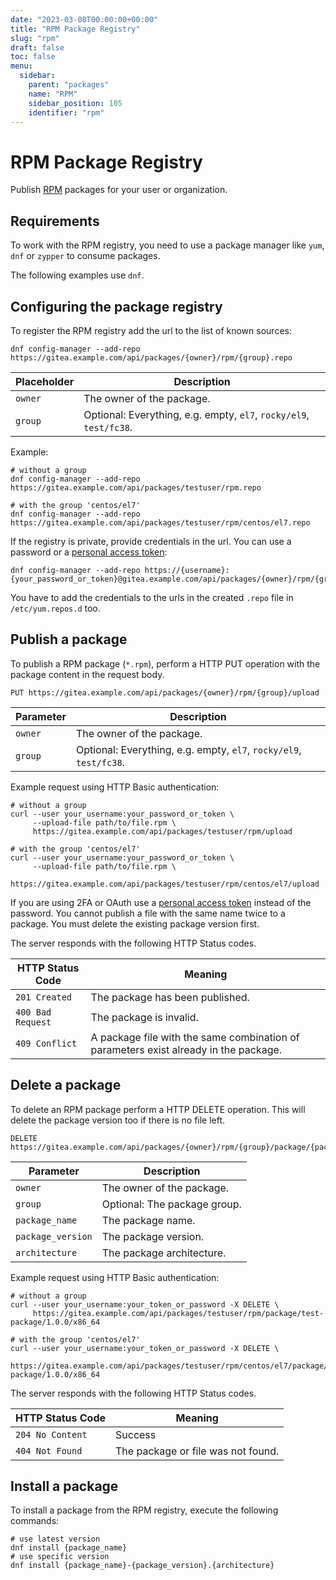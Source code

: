 ```yaml
---
date: "2023-03-08T00:00:00+00:00"
title: "RPM Package Registry"
slug: "rpm"
draft: false
toc: false
menu:
  sidebar:
    parent: "packages"
    name: "RPM"
    sidebar_position: 105
    identifier: "rpm"
---
```


# RPM Package Registry

Publish [RPM](https://rpm.org/) packages for your user or organization.

## Requirements

To work with the RPM registry, you need to use a package manager like `yum`, `dnf` or `zypper` to consume packages.

The following examples use `dnf`.

## Configuring the package registry

To register the RPM registry add the url to the list of known sources:

```shell
dnf config-manager --add-repo https://gitea.example.com/api/packages/{owner}/rpm/{group}.repo
```

| Placeholder | Description |
| ----------- | ----------- |
| `owner`     | The owner of the package. |
| `group`     | Optional: Everything, e.g. empty, `el7`, `rocky/el9`, `test/fc38`. |

Example:

```shell
# without a group
dnf config-manager --add-repo https://gitea.example.com/api/packages/testuser/rpm.repo

# with the group 'centos/el7'
dnf config-manager --add-repo https://gitea.example.com/api/packages/testuser/rpm/centos/el7.repo
```

If the registry is private, provide credentials in the url. You can use a password or a [personal access token](development/api-usage.md#authentication):

```shell
dnf config-manager --add-repo https://{username}:{your_password_or_token}@gitea.example.com/api/packages/{owner}/rpm/{group}.repo
```

You have to add the credentials to the urls in the created `.repo` file in `/etc/yum.repos.d` too.

## Publish a package

To publish a RPM package (`*.rpm`), perform a HTTP PUT operation with the package content in the request body.

```
PUT https://gitea.example.com/api/packages/{owner}/rpm/{group}/upload
```

| Parameter | Description |
| --------- | ----------- |
| `owner`   | The owner of the package. |
| `group`   | Optional: Everything, e.g. empty, `el7`, `rocky/el9`, `test/fc38`. |

Example request using HTTP Basic authentication:

```shell
# without a group
curl --user your_username:your_password_or_token \
     --upload-file path/to/file.rpm \
     https://gitea.example.com/api/packages/testuser/rpm/upload

# with the group 'centos/el7'
curl --user your_username:your_password_or_token \
     --upload-file path/to/file.rpm \
     https://gitea.example.com/api/packages/testuser/rpm/centos/el7/upload
```

If you are using 2FA or OAuth use a [personal access token](development/api-usage.md#authentication) instead of the password.
You cannot publish a file with the same name twice to a package. You must delete the existing package version first.

The server responds with the following HTTP Status codes.

| HTTP Status Code  | Meaning |
| ----------------- | ------- |
| `201 Created`     | The package has been published. |
| `400 Bad Request` | The package is invalid. |
| `409 Conflict`    | A package file with the same combination of parameters exist already in the package. |

## Delete a package

To delete an RPM package perform a HTTP DELETE operation. This will delete the package version too if there is no file left.

```
DELETE https://gitea.example.com/api/packages/{owner}/rpm/{group}/package/{package_name}/{package_version}/{architecture}
```

| Parameter         | Description |
| ----------------- | ----------- |
| `owner`           | The owner of the package. |
| `group`           | Optional: The package group. |
| `package_name`    | The package name. |
| `package_version` | The package version. |
| `architecture`    | The package architecture. |

Example request using HTTP Basic authentication:

```shell
# without a group
curl --user your_username:your_token_or_password -X DELETE \
     https://gitea.example.com/api/packages/testuser/rpm/package/test-package/1.0.0/x86_64

# with the group 'centos/el7'
curl --user your_username:your_token_or_password -X DELETE \
     https://gitea.example.com/api/packages/testuser/rpm/centos/el7/package/test-package/1.0.0/x86_64
```

The server responds with the following HTTP Status codes.

| HTTP Status Code  | Meaning |
| ----------------- | ------- |
| `204 No Content`  | Success |
| `404 Not Found`   | The package or file was not found. |

## Install a package

To install a package from the RPM registry, execute the following commands:

```shell
# use latest version
dnf install {package_name}
# use specific version
dnf install {package_name}-{package_version}.{architecture}
```
